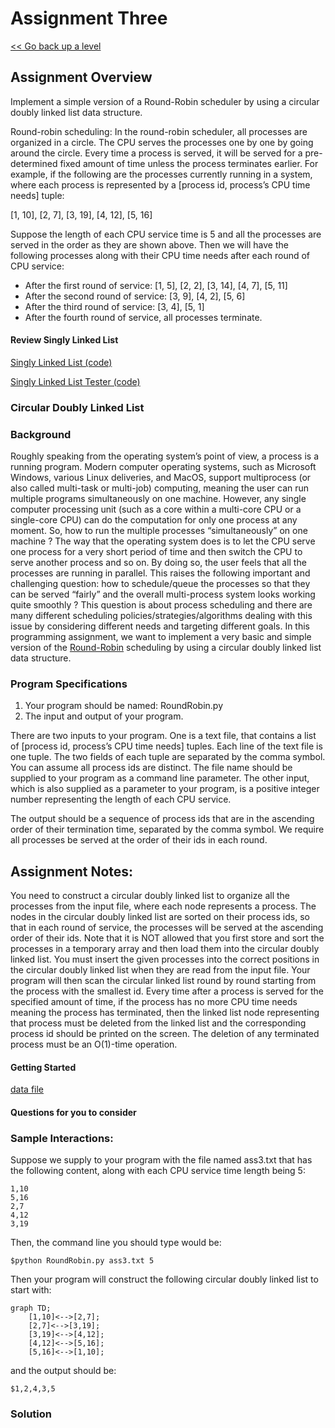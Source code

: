 # Assignment Three  

[<< Go back up a level](DataStructures.md)

## Assignment Overview
Implement a simple version of a Round-Robin scheduler by using a circular doubly linked list data structure.

Round-robin scheduling: In the round-robin scheduler, all processes are organized in a circle. The CPU serves the processes one by one by going around the circle. Every time a process is served, it will be served for a pre-determined fixed amount of time unless the process terminates earlier. For example, if the following are the processes currently running in a system, where each process is represented by a [process id, process’s CPU time needs] tuple:

[1, 10], [2, 7], [3, 19], [4, 12], [5, 16]

Suppose the length of each CPU service time is 5 and all the processes are served in the order as they
are shown above. Then we will have the following processes along with their CPU time needs after each
round of CPU service:
*  After the first round of service: [1, 5], [2, 2], [3, 14], [4, 7], [5, 11]
*  After the second round of service: [3, 9], [4, 2], [5, 6]
*  After the third round of service: [3, 4], [5, 1]
*  After the fourth round of service, all processes terminate.

#### Review Singly Linked List

[Singly Linked List (code)](SinglyLinkedList.py)

[Singly Linked List Tester (code)](test_SinglyLinkedList.py)

### Circular Doubly Linked List

### Background

Roughly speaking from the operating system’s point of view, a process is a running program. Modern computer operating systems, such as Microsoft Windows, various Linux deliveries, and MacOS, support multiprocess (or also called multi-task or multi-job) computing, meaning the user can run multiple programs simultaneously on one machine. However, any single computer processing unit (such as a core within a multi-core CPU or a single-core CPU) can do the computation for only one process at any moment. So, how to run the multiple processes “simultaneously” on one machine ? The way that the operating system does is to let the CPU serve one process for a very short period of time and then switch the CPU to serve another process and so on. By doing so, the user feels that all the processes are running in parallel. This raises the following important and challenging question: how to schedule/queue the processes so that they can be served “fairly” and the overall multi-process system looks working quite smoothly ? This question is about process scheduling and there are many different scheduling policies/strategies/algorithms dealing with this issue by considering different needs and targeting different goals. In this programming assignment, we want to implement a very basic and simple version of the [Round-Robin](https://en.wikipedia.org/wiki/Round-robin_scheduling) scheduling by using a circular doubly linked list data structure.

### Program Specifications
1.  Your program should be named: RoundRobin.py
2.  The input and output of your program.

There are two inputs to your program. One is a text file, that contains a list of [process id, process’s CPU time needs] tuples. Each line of the text file is one tuple. The two fields of each tuple are separated by the comma symbol. You can assume all process ids are distinct. The file name should be supplied to your program as a command line parameter. The other input, which is also supplied as a parameter to your program, is a positive integer number representing the length of each CPU service.

The output should be a sequence of process ids that are in the ascending order of their termination time, separated by the comma symbol. We require all processes be served at the order of their ids in each round.

## Assignment Notes:

You need to construct a circular doubly linked list to organize all the processes from the input file, where each node represents a process. The nodes in the circular doubly linked list are sorted on their process ids, so that in each round of service, the processes will be served at the ascending order of their ids. Note that it is NOT allowed that you first store and sort the processes in a temporary array and then load them into the circular doubly linked list. You must insert the given processes into the correct positions in the circular doubly linked list when they are read from the input file. Your program will then scan the circular linked list round by round starting from the process with the smallest id. Every time after a process is served for the specified amount of time, if the process has no more CPU time needs meaning the process has terminated, then the linked list node representing that process must be deleted from the linked list and the corresponding process id should be printed on the screen. The deletion of any terminated process must be an O(1)-time operation.

#### Getting Started

[data file](ass3_data.txt)

#### Questions for you to consider


### Sample Interactions:

Suppose we supply to your program with the file named ass3.txt that has the following content, along
with each CPU service time length being 5:

    1,10
    5,16
    2,7
    4,12
    3,19

Then, the command line you should type would be:

    $python RoundRobin.py ass3.txt 5

Then your program will construct the following circular doubly linked list to start with:

```mermaid
graph TD;
    [1,10]<-->[2,7];
    [2,7]<-->[3,19];
    [3,19]<-->[4,12];
    [4,12]<-->[5,16];
    [5,16]<-->[1,10];

```

and the output should be:

    $1,2,4,3,5

### Solution